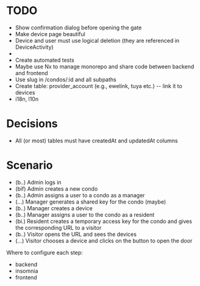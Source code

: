 # TODO

- Show confirmation dialog before opening the gate
- Make device page beautiful
- Device and user must use logical deletion (they are referenced in DeviceActivity)
-
- Create automated tests
- Maybe use Nx to manage monorepo and share code between backend and frontend
- Use slug in /condos/:id and all subpaths
- Create table: provider_account (e.g., ewelink, tuya etc.) -- link it to devices
- i18n, l10n

# Decisions

- All (or most) tables must have createdAt and updatedAt columns

# Scenario

- (b..) Admin logs in
- (bif) Admin creates a new condo
- (b..) Admin assigns a user to a condo as a manager
- (...) Manager generates a shared key for the condo (maybe)
- (b..) Manager creates a device
- (b..) Manager assigns a user to the condo as a resident
- (bi.) Resident creates a temporary access key for the condo and gives the corresponding URL to a visitor
- (b..) Visitor opens the URL and sees the devices
- (...) Visitor chooses a device and clicks on the button to open the door

Where to configure each step:

- backend
- insomnia
- frontend
